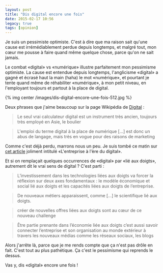 ```yaml
---
layout: post
title: "Dis digital encore une fois"
date: 2015-02-17 10:56
legacy: true
tags: [opinion]
---
```


Je suis un pessimiste optimiste. C'est à dire que ma raison sait
qu'une cause est irrémédiablement perdue depuis longtemps, et malgré tout, mon
cœur me pousse à faire quand même quelque chose, parce qu'on ne
sait jamais.

Le combat «digital» vs «numérique» illustre parfaitement mon pessimisme
optimiste. La cause est entendue depuis longtemps, l'anglicisme «digital» a
gagné et écrasé haut la main (haha) le mot «numérique», et pourtant je tente
quand même de réhabiliter «numérique», à mon petit niveau, en l'employant
toujours et partout à la place de digital.

{% img center /images/dis-digital-encore-une-fois-512.jpg %}

<!-- more -->

Deux phrases que j'aime beaucoup sur la page Wikipédia de
[Digital](http://fr.wikipedia.org/wiki/Digital) :

> Le seul vrai calculateur digital est un instrument très ancien, toujours très employé en Asie, le boulier

> L'emploi du terme digital à la place de numérique […] est donc un abus de langage, mais très en vogue pour des raisons de marketing

Comme c'est déjà perdu, marrons nous un peu. Je suis tombé ce matin sur
[cet article](http://www.lesechos.fr/idees-debats/cercle/cercle-123423-lentreprise-a-lere-du-digital-savoir-propulser-sa-transformation-numerique-1092355.php)
 joliment intitulé «L'entreprise à l'ère du digital».

Et si on remplaçait quelques occurrences de «digital» par «lié aux doigts», autrement dit le vrai sens de digital ? C'est parti :

> L’investissement dans les technologies liées aux doigts va forcer la réflexion sur deux axes fondamentaux : le modèle économique et social lié aux doigts et les capacités liées aux doigts de l’entreprise.

> De nouveaux métiers apparaissent, comme […] le scientifique lié aux doigts.

> créer de nouvelles offres liées aux doigts sont au cœur de ce nouveau challenge

> Être partie prenante dans l’économie liée aux doigts c’est aussi savoir connecter l’entreprise et son organisation au monde extérieur à travers les nouveaux médias comme les réseaux sociaux, les blogs

Alors j'arrête là, parce que je me rends compte que ça n'est pas drôle en fait.
C'est tout au plus pathétique. Ça c'est le pessimisme qui reprends le dessus.

Vas y, dis «digital» encore une fois !


